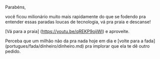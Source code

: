 Parabéns, 

você ficou milionário muito mais rapidamente do que se
fodendo pra entender essas paradas loucas de tecnologia,
vá pra praia e descanse!

[Vá para a praia] (https://youtu.be/qREKP9oijWI) e aproveite.

Perceba que um milhão não da pra nada hoje em dia e 
[volte para a fada] (portugues/fada/dinheiro/dinheiro.md) pra implorar
que ela te dê outro pedido.
